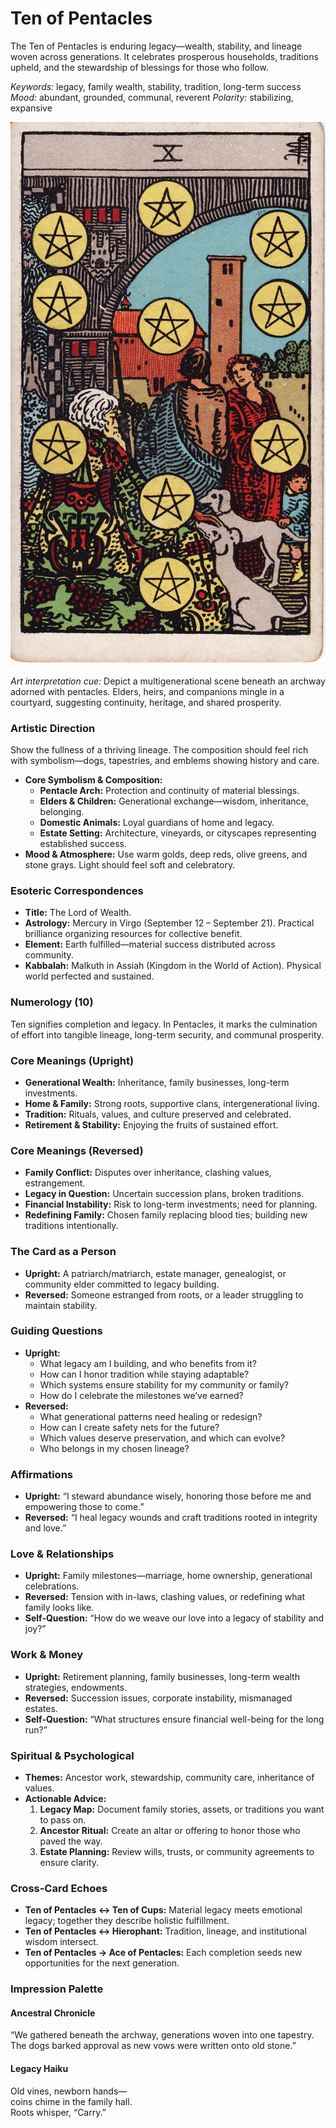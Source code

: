 # Ten of Pentacles

The Ten of Pentacles is enduring legacy—wealth, stability, and lineage woven across generations. It celebrates prosperous households, traditions upheld, and the stewardship of blessings for those who follow.

*Keywords:* legacy, family wealth, stability, tradition, long-term success
*Mood:* abundant, grounded, communal, reverent
*Polarity:* stabilizing, expansive

![Ten of Pentacles](pentacles_10.jpg)

*Art interpretation cue:* Depict a multigenerational scene beneath an archway adorned with pentacles. Elders, heirs, and companions mingle in a courtyard, suggesting continuity, heritage, and shared prosperity.

### Artistic Direction

Show the fullness of a thriving lineage. The composition should feel rich with symbolism—dogs, tapestries, and emblems showing history and care.

*   **Core Symbolism & Composition:**
    *   **Pentacle Arch:** Protection and continuity of material blessings.
    *   **Elders & Children:** Generational exchange—wisdom, inheritance, belonging.
    *   **Domestic Animals:** Loyal guardians of home and legacy.
    *   **Estate Setting:** Architecture, vineyards, or cityscapes representing established success.
*   **Mood & Atmosphere:**
    Use warm golds, deep reds, olive greens, and stone grays. Light should feel soft and celebratory.

### Esoteric Correspondences

*   **Title:** The Lord of Wealth.
*   **Astrology:** Mercury in Virgo (September 12 – September 21). Practical brilliance organizing resources for collective benefit.
*   **Element:** Earth fulfilled—material success distributed across community.
*   **Kabbalah:** Malkuth in Assiah (Kingdom in the World of Action). Physical world perfected and sustained.

### Numerology (10)

Ten signifies completion and legacy. In Pentacles, it marks the culmination of effort into tangible lineage, long-term security, and communal prosperity.

### Core Meanings (Upright)

*   **Generational Wealth:** Inheritance, family businesses, long-term investments.
*   **Home & Family:** Strong roots, supportive clans, intergenerational living.
*   **Tradition:** Rituals, values, and culture preserved and celebrated.
*   **Retirement & Stability:** Enjoying the fruits of sustained effort.

### Core Meanings (Reversed)

*   **Family Conflict:** Disputes over inheritance, clashing values, estrangement.
*   **Legacy in Question:** Uncertain succession plans, broken traditions.
*   **Financial Instability:** Risk to long-term investments; need for planning.
*   **Redefining Family:** Chosen family replacing blood ties; building new traditions intentionally.

### The Card as a Person

*   **Upright:** A patriarch/matriarch, estate manager, genealogist, or community elder committed to legacy building.
*   **Reversed:** Someone estranged from roots, or a leader struggling to maintain stability.

### Guiding Questions

*   **Upright:**
    *   What legacy am I building, and who benefits from it?
    *   How can I honor tradition while staying adaptable?
    *   Which systems ensure stability for my community or family?
    *   How do I celebrate the milestones we’ve earned?
*   **Reversed:**
    *   What generational patterns need healing or redesign?
    *   How can I create safety nets for the future?
    *   Which values deserve preservation, and which can evolve?
    *   Who belongs in my chosen lineage?

### Affirmations

*   **Upright:** “I steward abundance wisely, honoring those before me and empowering those to come.”
*   **Reversed:** “I heal legacy wounds and craft traditions rooted in integrity and love.”

### Love & Relationships

*   **Upright:** Family milestones—marriage, home ownership, generational celebrations.
*   **Reversed:** Tension with in-laws, clashing values, or redefining what family looks like.
*   **Self-Question:** “How do we weave our love into a legacy of stability and joy?”

### Work & Money

*   **Upright:** Retirement planning, family businesses, long-term wealth strategies, endowments.
*   **Reversed:** Succession issues, corporate instability, mismanaged estates.
*   **Self-Question:** “What structures ensure financial well-being for the long run?”

### Spiritual & Psychological

*   **Themes:** Ancestor work, stewardship, community care, inheritance of values.
*   **Actionable Advice:**
    1.  **Legacy Map:** Document family stories, assets, or traditions you want to pass on.
    2.  **Ancestor Ritual:** Create an altar or offering to honor those who paved the way.
    3.  **Estate Planning:** Review wills, trusts, or community agreements to ensure clarity.

### Cross-Card Echoes

*   **Ten of Pentacles ↔ Ten of Cups:** Material legacy meets emotional legacy; together they describe holistic fulfillment.
*   **Ten of Pentacles ↔ Hierophant:** Tradition, lineage, and institutional wisdom intersect.
*   **Ten of Pentacles → Ace of Pentacles:** Each completion seeds new opportunities for the next generation.

### Impression Palette

#### Ancestral Chronicle

“We gathered beneath the archway, generations woven into one tapestry. The dogs barked approval as new vows were written onto old stone.”

#### Legacy Haiku

Old vines, newborn hands—  
coins chime in the family hall.  
Roots whisper, “Carry.”
